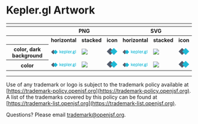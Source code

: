 # Kepler.gl Artwork


<table>
    <tr>
    	<th colspan="7"></th>
    </tr>
    <tr>
        <th width="120"></th>
        <th colspan="3">PNG</th>
        <th colspan="3">SVG</th>
    </tr>
    <tr>
        <th width="120"></th>
        <th>horizontal</th>
        <th>stacked</th>
        <th>icon</th>
        <th>horizontal</th>
        <th>stacked</th>
        <th>icon</th>
    </tr>
    <tr>
        <th>color, dark background</th>
        <td><img src="./kepler-logo-color.png" width="200"></td>
        <td><img src="./no_artwork_available.png" width="95"></td>
        <td><img src="./kepler-icon-color.png" width="75"></td>
        <td><img src="./kepler-logo-color.svg" width="200"></td>
        <td><img src="./no_artwork_available.svg" width="95"></td>
        <td><img src="./kepler-icon-color.svg" width="75"></td>
    </tr>  
    <tr>
        <th>color</th>
        <td><img src="./kepler-logo-color.png" width="200"></td>
        <td><img src="./no_artwork_available.png" width="95"></td>
        <td><img src="./kepler-icon-color.png" width="75"></td>
        <td><img src="./kepler-logo-color.svg" width="200"></td>
        <td><img src="./no_artwork_available.svg" width="95"></td>
        <td><img src="./kepler-icon-color.svg" width="75"></td>
    </tr>  
</table>

---

Use of any trademark or logo is subject to the trademark policy available at [https://trademark-policy.openjsf.org](https://trademark-policy.openjsf.org). A list of the trademarks covered by this policy can be found at [https://trademark-list.openjsf.org](https://trademark-list.openjsf.org).

Questions? Please email [trademark@openjsf.org](mailto:trademark@openjsf.org).
